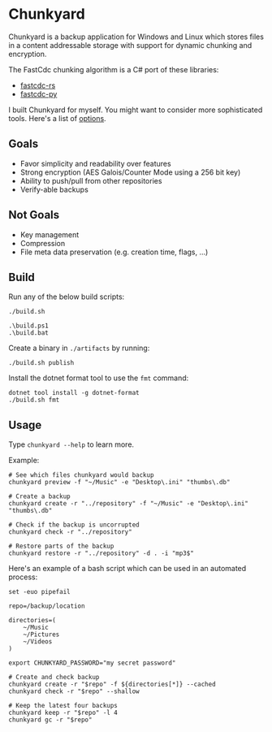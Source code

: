 # Chunkyard

Chunkyard is a backup application for Windows and Linux which stores files in a
content addressable storage with support for dynamic chunking and encryption.

The FastCdc chunking algorithm is a C# port of these libraries:

- [fastcdc-rs](https://github.com/nlfiedler/fastcdc-rs)
- [fastcdc-py](https://github.com/titusz/fastcdc-py)

I built Chunkyard for myself. You might want to consider more sophisticated
tools. Here's a list of [options](https://github.com/restic/others).

## Goals

- Favor simplicity and readability over features
- Strong encryption (AES Galois/Counter Mode using a 256 bit key)
- Ability to push/pull from other repositories
- Verify-able backups

## Not Goals

- Key management
- Compression
- File meta data preservation (e.g. creation time, flags, ...)

## Build

Run any of the below build scripts:

``` shell
./build.sh

.\build.ps1
.\build.bat
```

Create a binary in `./artifacts` by running:

``` shell
./build.sh publish
```

Install the dotnet format tool to use the `fmt` command:

``` shell
dotnet tool install -g dotnet-format
./build.sh fmt
```

## Usage

Type `chunkyard --help` to learn more.

Example:

``` shell
# See which files chunkyard would backup
chunkyard preview -f "~/Music" -e "Desktop\.ini" "thumbs\.db"

# Create a backup
chunkyard create -r "../repository" -f "~/Music" -e "Desktop\.ini" "thumbs\.db"

# Check if the backup is uncorrupted
chunkyard check -r "../repository"

# Restore parts of the backup
chunkyard restore -r "../repository" -d . -i "mp3$"
```

Here's an example of a bash script which can be used in an automated process:

``` shell
set -euo pipefail

repo=/backup/location

directories=(
    ~/Music
    ~/Pictures
    ~/Videos
)

export CHUNKYARD_PASSWORD="my secret password"

# Create and check backup
chunkyard create -r "$repo" -f ${directories[*]} --cached
chunkyard check -r "$repo" --shallow

# Keep the latest four backups
chunkyard keep -r "$repo" -l 4
chunkyard gc -r "$repo"
```
